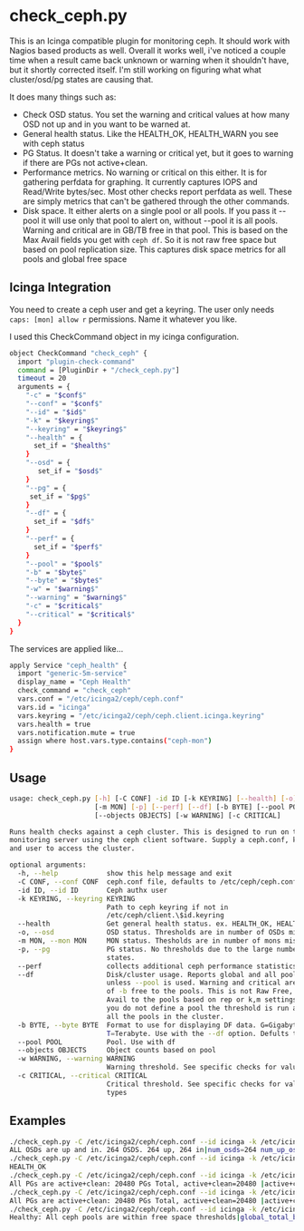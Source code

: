 # check_ceph.py

This is an Icinga compatible plugin for monitoring ceph. It should work with Nagios based products as well. Overall it works well, i've noticed a couple time when a result came back unknown or warning when it shouldn't have, but it shortly corrected itself. I'm still working on figuring what what cluster/osd/pg states are causing that.

It does many things such as:

 - Check OSD status. You set the warning and critical values at how many OSD not up and in you want to be warned at.
 - General health status. Like the HEALTH_OK, HEALTH_WARN you see with ceph status
 - PG Status. It doesn't take a warning or critical yet, but it goes to warning if there are PGs not active+clean.
 - Performance metrics. No warning or critical on this either. It is for gathering perfdata for graphing. It currently captures IOPS and Read/Write bytes/sec. Most other checks report perfdata as well. These are simply metrics that can't be gathered through the other commands.
 - Disk space. It either alerts on a single pool or all pools. If you pass it --pool it will use only that pool to alert on, without --pool it is all pools. Warning and critical are in GB/TB free in that pool. This is based on the Max Avail fields you get with `ceph df`. So it is not raw free space but based on pool replication size. This captures disk space metrics for all pools and global free space




## Icinga Integration

You need to create a ceph user and get a keyring. The user only needs  `caps: [mon] allow r` permissions. Name it whatever you like.

I used this CheckCommand object in my icinga configuration.
```sh
object CheckCommand "check_ceph" {
  import "plugin-check-command"
  command = [PluginDir + "/check_ceph.py"]
  timeout = 20
  arguments = {
    "-c" = "$conf$"
    "--conf" = "$conf$"
    "--id" = "$id$"
    "-k" = "$keyring$"
    "--keyring" = "$keyring$"
    "--health" = {
      set_if = "$health$"
    }
    "--osd" = {
       set_if = "$osd$"
    }
    "--pg" = {
     set_if = "$pg$"
    }
    "--df" = {
      set_if = "$df$"
    }
    "--perf" = {
      set_if = "$perf$"
    }
    "--pool" = "$pool$"
    "-b" = "$byte$"
    "--byte" = "$byte$"
    "-w" = "$warning$"
    "--warning" = "$warning$"
    "-c" = "$critical$"
    "--critical" = "$critical$"
  }
}
```
The services are applied like...
```sh
apply Service "ceph_health" {
  import "generic-5m-service"
  display_name = "Ceph Health"
  check_command = "check_ceph"
  vars.conf = "/etc/icinga2/ceph/ceph.conf"
  vars.id = "icinga"
  vars.keyring = "/etc/icinga2/ceph/ceph.client.icinga.keyring"
  vars.health = true
  vars.notification.mute = true
  assign where host.vars.type.contains("ceph-mon")
}
```

## Usage

```sh
usage: check_ceph.py [-h] [-C CONF] -id ID [-k KEYRING] [--health] [-o]
                     [-m MON] [-p] [--perf] [--df] [-b BYTE] [--pool POOL]
                     [--objects OBJECTS] [-w WARNING] [-c CRITICAL]

Runs health checks against a ceph cluster. This is designed to run on the
monitoring server using the ceph client software. Supply a ceph.conf, keyring,
and user to access the cluster.

optional arguments:
  -h, --help            show this help message and exit
  -C CONF, --conf CONF  ceph.conf file, defaults to /etc/ceph/ceph.conf.
  -id ID, --id ID       Ceph authx user
  -k KEYRING, --keyring KEYRING
                        Path to ceph keyring if not in
                        /etc/ceph/client.\$id.keyring
  --health              Get general health status. ex. HEALTH_OK, HEALTH_WARN
  -o, --osd             OSD status. Thresholds are in number of OSDs missing
  -m MON, --mon MON     MON status. Thesholds are in number of mons missing
  -p, --pg              PG status. No thresholds due to the large number of pg
                        states.
  --perf                collects additional ceph performance statistics
  --df                  Disk/cluster usage. Reports global and all pools
                        unless --pool is used. Warning and critical are number
                        of -b free to the pools. This is not Raw Free, but Max
                        Avail to the pools based on rep or k,m settings. If
                        you do not define a pool the threshold is run agains
                        all the pools in the cluster.
  -b BYTE, --byte BYTE  Format to use for displaying DF data. G=Gigabyte,
                        T=Terabyte. Use with the --df option. Defults to TB
  --pool POOL           Pool. Use with df
  --objects OBJECTS     Object counts based on pool
  -w WARNING, --warning WARNING
                        Warning threshold. See specific checks for value types
  -c CRITICAL, --critical CRITICAL
                        Critical threshold. See specific checks for value
                        types
```

## Examples

```sh
./check_ceph.py -C /etc/icinga2/ceph/ceph.conf --id icinga -k /etc/icinga2/ceph/ceph.client.icinga.keyring --osd -w 2 -c 3
ALL OSDs are up and in. 264 OSDS. 264 up, 264 in|num_osds=264 num_up_osds=264 num_in_osds=264
./check_ceph.py -C /etc/icinga2/ceph/ceph.conf --id icinga -k /etc/icinga2/ceph/ceph.client.icinga.keyring --health
HEALTH_OK
./check_ceph.py -C /etc/icinga2/ceph/ceph.conf --id icinga -k /etc/icinga2/ceph/ceph.client.icinga.keyring --pg
All PGs are active+clean: 20480 PGs Total, active+clean=20480 |active+clean=20480
./check_ceph.py -C /etc/icinga2/ceph/ceph.conf --id icinga -k /etc/icinga2/ceph/ceph.client.icinga.keyring --pg
All PGs are active+clean: 20480 PGs Total, active+clean=20480 |active+clean=20480
./check_ceph.py -C /etc/icinga2/ceph/ceph.conf --id icinga -k /etc/icinga2/ceph/ceph.client.icinga.keyring --df -w 100 -c 50
Healthy: All ceph pools are within free space thresholds|global_total_bytes=1699TB global_used_bytes=1179TB global_avail_bytes=520TB dev_bytes_used=756TB dev_max_avail=270TB dev_objects=6995252 ops_bytes_used=183TB ops_max_avail=270TB ops_objects=2817297
```

